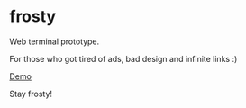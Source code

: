 frosty
======

Web terminal prototype.

For those who got tired of ads, bad design and infinite links :)

[Demo](http://www.screencast.com/t/Z1oGwRVq5ZhB)

Stay frosty!
